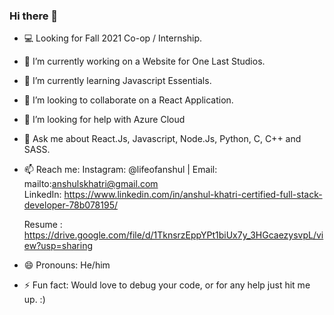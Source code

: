 ### Hi there 👋

<!--
**khat3680/khat3680** is a ✨ _special_ ✨ repository because its `README.md` (this file) appears on your GitHub profile. --->


- 💻 Looking for Fall 2021 Co-op / Internship.
- 🔭 I’m currently working on a Website for One Last Studios.
- 🌱 I’m currently learning Javascript Essentials.
- 👯 I’m looking to collaborate on a React Application.
- 🤔 I’m looking for help with Azure Cloud 
- 💬 Ask me about React.Js, Javascript, Node.Js, Python, C, C++ and SASS.
- 📫 Reach me:  Instagram:  @lifeofanshul  | Email: mailto:anshulskhatri@gmail.com  
                LinkedIn: https://www.linkedin.com/in/anshul-khatri-certified-full-stack-developer-78b078195/

  Resume : https://drive.google.com/file/d/1TknsrzEppYPt1biUx7y_3HGcaezysvpL/view?usp=sharing
                
- 😄 Pronouns: He/him
- ⚡ Fun fact: Would love to debug your code, or for any help just hit me up. :)
